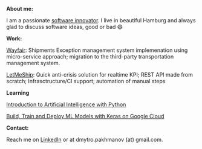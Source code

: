 **About me:**

I am a passionate [software innovator](https://www.dmytro-pakhmanov.info/). I live in beautiful Hamburg and always glad to discuss software ideas, good or bad 😄
<!--
**umnick84/umnick84** is a ✨ _special_ ✨ repository because its `README.md` (this file) appears on your GitHub profile.

Here are some ideas to get you started:

- 🔭 I’m currently working on ...
- 🌱 I’m currently learning ...
- 👯 I’m looking to collaborate on ...
- 🤔 I’m looking for help with ...
- 💬 Ask me about ...
- 📫 How to reach me: ...
- 😄 Pronouns: ...
- ⚡ Fun fact: ...
-->


**Work:**

[Wayfair](https://www.wayfair.com/): Shipments Exception management system implemenation using micro-service approach; migration to the third-party transportation management system.

[LetMeShip](https://www.letmeship.com/de/): Quick anti-crisis solution for realtime KPI; REST API made from scratch; Infrasctructure/CI support; automation of manual steps

**Learning**

[Introduction to Artificial Intelligence with Python](https://learning.edx.org/course/course-v1:HarvardX+CS50AI+1T2020/home)

[Build, Train and Deploy ML Models with Keras on Google Cloud](https://www.cloudskillsboost.google/course_templates/12)

**Contact:**

Reach me on [LinkedIn](https://www.linkedin.com/in/pahmanovdmitry/) or at dmytro.pakhmanov (at) gmail.com.
